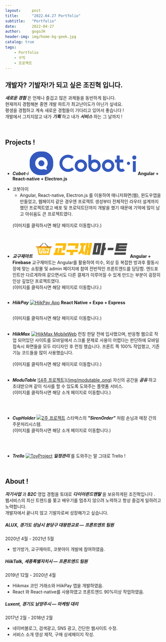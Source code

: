 ```yaml
---
layout:     post
title:      "2022.04.27 Portfolio"
subtitle:   "Portfolio"
date:       2022-04-27
author:     gogoJH
header-img: img/home-bg-geek.jpg
catalog: true
tags:
    - Portfolio
    - 구직
    - 프로젝트
---
```

## 개발자? 기발자!가 되고 싶은 조진혁 입니다.
***새로운 경험*** 은 언제나 즐겁고 많은 과제들을 동반하게 됩니다.<br>
현재까지 경험해본 중엔 개발 파트가 최고난이도가 아닌가 싶네요.<br> 
평생을 경험하고 계속 새로운 경험들이 기다리고 있어서 좋습니다 !<br>
개발에서 그치지않고 내가 ***기획*** 하고 내가 ***서비스*** 하는 그 날까지 !

<br>

## Projects !
*  ***Cobot-i***
	[![Cobot-i](/img/cobot.png)](https://cobot-i.com/explain)
	**Angular + React-native + Electron.js**
- 코봇아이
	- Angular, React-native, Electron.js 를 이용하여 매니저화면(웹), 윈도우앱을 만들었고, 웹페이지 같은 경우엔 프로젝트 생성부터 전체적인 라우터 설계까지 했던 프로젝트였고 배포 및 프로덕트단까지 개발을 했기 때문에 기억에 많이 남고 아쉬움도 큰 프로젝트였다.
	<br>
	(이미지를 클릭하시면 해당 페이지로 이동합니다.)
	<br><br>

*  ***교구재마트***
	[![교구재마트](/img/교구재마트.png)](https://ggj-mart.com/mall/default/home)
	**Angular + Firebase**
	교구재마트는 Angular를 활용하여 미수, 외상 등 복잡한 방과후 활동시장에 맞는 쇼핑몰 및 admin 페이지에 참여 전반적인 프론트엔드를 담당함.
	엔드포인트만 다르게하여 같으면서도 다른 결제가 이루어질 수 있게 만드는 부분이 굉장히 인상 깊었던 프로젝트였다.
		<br>
	(이미지를 클릭하시면 해당 페이지로 이동합니다.)
	<br><br>

*  ***HiikPay***
	[![HiikPay App](/img/hiikpay.png)](https://play.google.com/store/apps/details?id=com.bckhan.hiikpay&hl=in "HiikPay Click")
	**React Native + Expo + Express**
	
	<br>
	(이미지를 클릭하시면 해당 페이지로 이동합니다.)
	<br><br>
	
*  ***HiikMax***
	[![HiikMax MobileWeb ](/img/hiikmax.png)](https://hiikmax.com/trading/btchic "Hiikmax 프로젝트 Click!")
	런칭 한달 전에 입사했으며, 반응형 웹으로 작업 되어있던 사이트를 모바일에서
	스크롤 문제로 사용이 어렵다는 판단하에 모바일 접속시 화면들을 모두 리디자인
	후 런칭 했습니다. 프론트 쪽 100% 작업했고, 기존 기능 코드들을 많이 사용했습니다. 	
	<br>
	(이미지를 클릭하시면 해당 페이지로 이동합니다.)
	<br><br>
	
*  ***ModuTable***
	[![4주 프로젝트](/img/modutable .png)](https://gogojh.github.io/2019/06/25/4%EC%A3%BC-%ED%94%84%EB%A1%9C%EC%A0%9D%ED%8A%B8-%EC%86%8C%EA%B0%9C/ "4주 프로젝트 Click!")
	자신의 공간을 ***공유*** 하고 초대받으며 같이 식사를 할 수 있도록 
	도와주는 플랫폼 서비스.<br>
	(이미지를 클릭하시면 해당 소개 페이지로 이동합니다.)
	
	<br><br>
	
*  ***CupHolder***
	[![2주 프로젝트](/img/cupholder.png)](https://gogojh.github.io/2019/05/20/2%EC%A3%BC-%ED%94%84%EB%A1%9C%EC%A0%9D%ED%8A%B8-%EC%86%8C%EA%B0%9C/ "2주 프로젝트 Click!")
	스타벅스의 ***"SirenOrder"*** 처럼 손님과 매장 간의 주문처리시스템.<br>
	(이미지를 클릭하시면 해당 소개 페이지로 이동합니다.)
	
	<br><br>
	
*  ***Trello***
	[![ToyProject](/img/Trello.png)](https://gogojh.github.io/2019/11/25/Trello-%EC%86%8C%EA%B0%9C/ "Trello 프로젝트 Click!")
	***일정관리*** 를 도와주는 말 그대로 Trello !

<br>

## About !

***자기사업*** 과 ***B2C*** 영업 경험을 토대로 ***다이아몬드멘탈*** 을 보유하게된 조진혁입니다 .<br>
웹서비스의 최신 트렌드를 쫒고 배우기를 멈추지 않으려 노력하고
항상 즐겁게 일하려고 노력합니다.<br>
개발자에서 끝나지 않고 기발자로써 성장해가고 싶습니다. 

#####  ALUX, 경기도 성남시 분당구 대왕판교로 — 프론트엔트 팀원
2020년 4월 - 2021년 5월 

- 방가방가, 교구재마트, 코봇아이 개발에 참여하였음.

##### HiikTalk, 세종특별자치시 — 프론트엔드 팀원
2019년 12월 - 2020년 4월 

-	Hiikmax 코인 거래소와 HiikPay 앱을 개발하였음.
-	React 와 React-native를 사용하였고 프론트엔드 90%이상 작업하였음.

##### Luxent, 경기도 남양주시 — 마케팅 대리
2017년 2월 - 2018년 2월
-   네이버블로그, 검색광고, SNS 광고, 간단한 웹사이트 수정.
-   서비스 소개 영상 제작, 구매 상세페이지 작성.
    
<!--stackedit_data:
eyJoaXN0b3J5IjpbLTEyNjU4ODAyNTgsLTkyNTExOTk1MSwtMT
gwOTQ2MzM5MywxODY2OTEwMjg0XX0=
-->
